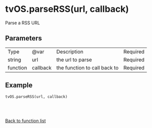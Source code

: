 # tvOS.parseRSS(url, callback)

Parse a RSS URL

## Parameters

<table><tr><td>Type</td><td>@var</td><td>Description</td><td>Required</td></tr><tr><td>string</td><td>url</td><td>the url to parse</td><td>Required</td></tr><tr><td>function</td><td>callback</td><td>the function to call back to</td><td>Required</td></tr></table>

## Example

    tvOS.parseRSS(url, callback)


<br><br>

[Back to function list](https://github.com/wdg/tvOS.js/wiki/tvOS.js-Function-list)